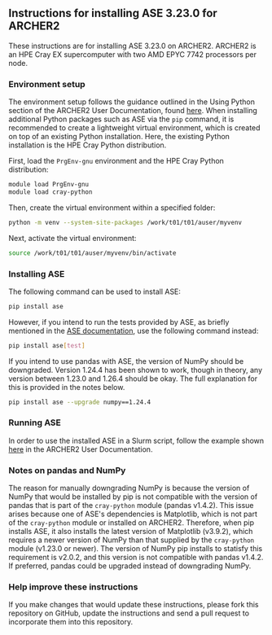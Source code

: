 Instructions for installing ASE 3.23.0 for ARCHER2
------------------


These instructions are for installing ASE 3.23.0 on ARCHER2. ARCHER2 is an HPE Cray EX supercomputer with two  AMD EPYC 7742 processors per node.


### Environment setup
The environment setup follows the guidance outlined in the Using Python section of the ARCHER2 User Documentation, found [here](https://docs.archer2.ac.uk/user-guide/python/). When installing additional Python packages such as ASE via the `pip` command, it is recommended to create a lightweight virtual environment, which is created on top of an existing Python installation. Here, the existing Python installation is the HPE Cray Python distribution.

First, load the `PrgEnv-gnu` environment and the HPE Cray Python distribution:
```bash
module load PrgEnv-gnu
module load cray-python
```

Then, create the virtual environment within a specified folder:
```bash
python -m venv --system-site-packages /work/t01/t01/auser/myvenv
```

Next, activate the virtual environment:
```bash
source /work/t01/t01/auser/myvenv/bin/activate
```


### Installing ASE

The following command can be used to install ASE:
```bash
pip install ase
```

However, if you intend to run the tests provided by ASE, as briefly mentioned in the [ASE documentation](https://wiki.fysik.dtu.dk/ase/install.html#run-the-tests), use the following command instead: 
```bash
pip install ase[test]
```

If you intend to use pandas with ASE, the version of NumPy should be downgraded. Version 1.24.4 has been shown to work, though in theory, any version between 1.23.0 and 1.26.4 should be okay. The full explanation for this is provided in the notes below.
```bash
pip install ase --upgrade numpy==1.24.4
```


### Running ASE
In order to use the installed ASE in a Slurm script, follow the example shown [here](https://docs.archer2.ac.uk/user-guide/python/#running-python) in the ARCHER2 User Documentation.


### Notes on pandas and NumPy
The reason for manually downgrading NumPy is because the version of NumPy that would be installed by pip is not compatible with the version of pandas that is part of the `cray-python` module (pandas v1.4.2). This issue arises because one of ASE's dependencies is Matplotlib, which is not part of the `cray-python` module or installed on ARCHER2. Therefore, when pip installs ASE, it also installs the latest version of Matplotlib (v3.9.2), which requires a newer version of NumPy than that supplied by the `cray-python` module (v1.23.0 or newer). The version of NumPy pip installs to statisfy this requirement is v2.0.2, and this version is not compatible with pandas v1.4.2. If preferred, pandas could be upgraded instead of downgrading NumPy.


### Help improve these instructions

If you make changes that would update these instructions, please fork
this repository on GitHub, update the instructions and send a pull
request to incorporate them into this repository.

